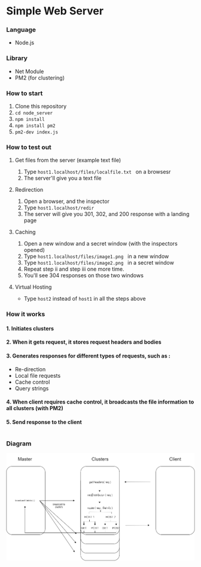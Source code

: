 
# Simple Web Server  

### Language
- Node.js
### Library
- Net Module
- PM2 (for clustering)
### How to start
1. Clone this repository
2. ```cd node_server```
3. ```npm install```
4. ```npm install pm2```
5. ```pm2-dev index.js```

### How to test out
1. Get files from the server (example text file)  
    1. Type ```host1.localhost/files/localfile.txt ``` on a browsesr
    2. The server'll give you a text file

2. Redirection  

    1. Open a browser, and the inspector  
    2. Type ```host1.localhost/redir ```  
    3. The server will give you 301, 302, and 200 response with a landing page 
    
2. Caching 
    1. Open a new window and a secret window (with the inspectors opened)
    2. Type ```host1.localhost/files/image1.png ``` in a new window  
    3. Type ```host1.localhost/files/image2.png ``` in a secret window  
    4. Repeat step ii and step iii one more time.
    5. You'll see 304 responses on those two windows

3. Virtual Hosting  
    - Type ``` host2 ``` instead of ``` host1 ``` in all the steps above  
  
### How it works

#### 1. Initiates clusters
#### 2. When it gets request, it stores request headers and bodies
#### 3. Generates responses for different types of requests, such as :  
- Re-direction
- Local file requests
- Cache control
- Query strings 
  
#### 4. When client requires cache control, it broadcasts the file information to all clusters (with PM2)
#### 5. Send response to the client

#
### Diagram
![다이어그램](./diagram.png)
